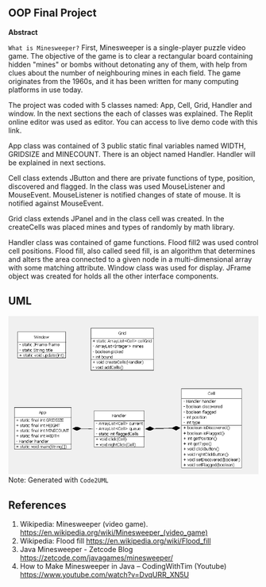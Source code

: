 ## OOP Final Project

**Abstract**

`What is Minesweeper?`
First, Minesweeper is a single-player puzzle video game. The objective of the game is to clear a rectangular board containing hidden "mines" or bombs without detonating any of them, with help from clues about the number of neighbouring mines in each field. The game originates from the 1960s, and it has been written for many computing platforms in use today. 

The project was coded with 5 classes named: App, Cell, Grid, Handler and window.  In the next sections the each of classes was explained. The Replit online editor was used as editor. You can access to live demo code with this link. 

App class was contained of 3 public static final variables named WIDTH, GRIDSIZE and MINECOUNT. There is an object named Handler. Handler will be explained in next sections. 

Cell class extends JButton and there are private functions of type, position, discovered and flagged. In the class was used MouseListener and MouseEvent. MouseListener is notified changes of state of mouse. It is notified against MouseEvent. 

Grid class extends JPanel and in the class cell was created. In the createCells was placed mines and types of randomly by math library. 

Handler class was contained of game functions. Flood fill2 was used control cell positions. Flood fill, also called seed fill, is an algorithm that determines and alters the area connected to a given node in a multi-dimensional array with some matching attribute. 
Window class was used for display. JFrame object was created for holds all the other interface components. 

## UML
![Generated with Code2UML](finalProject_ffinal\image\UML2CODE.png)
Note: Generated with  `Code2UML`
## References



1.	Wikipedia: Minesweeper (video game). https://en.wikipedia.org/wiki/Minesweeper_(video_game)
2.	Wikipedia: Flood fill 
https://en.wikipedia.org/wiki/Flood_fill 
3.	Java Minesweeper - Zetcode Blog
https://zetcode.com/javagames/minesweeper/ 
4.	How to Make Minesweeper in Java – CodingWithTim (Youtube)
https://www.youtube.com/watch?v=DvqURR_XN5U  
